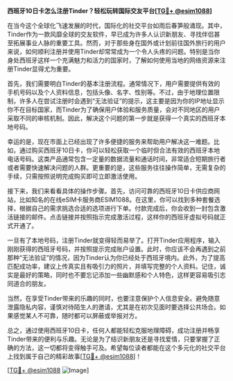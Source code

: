**西班牙10日卡怎么注册Tinder？轻松玩转国际交友平台[[TG💪+ @esim1088](https://t.me/s/esim1088)]**

在当今这个全球化飞速发展的时代，国际化的社交平台如雨后春笋般涌现。其中，Tinder作为一款风靡全球的交友软件，早已成为许多人认识新朋友、寻找伴侣甚至拓展事业人脉的重要工具。然而，对于那些身在国外或计划前往国外旅行的用户来说，如何顺利注册并使用Tinder却常常成为一个令人头疼的问题。特别是当你身处西班牙这样一个充满魅力和活力的国家时，了解如何使用当地的网络资源来注册Tinder显得尤为重要。

首先，我们需要明白Tinder的基本注册流程。通常情况下，用户需要提供有效的手机号码以及个人资料信息，包括头像、名字、性别等。不过，由于地理位置限制，许多人在尝试注册时会遇到“无法验证”的提示，这主要是因为你的IP地址显示你不在目标国家，而Tinder为了确保用户体验和服务质量，会对不同地区的用户采取不同的审核机制。因此，解决这个问题的第一步就是获得一个真实的西班牙本地号码。

幸运的是，现在市面上已经出现了许多便捷的服务来帮助用户解决这一难题。比如，通过购买西班牙10日卡，你可以轻松获取一个临时但合法有效的西班牙本地电话号码。这类产品通常包含一定量的数据流量和通话时间，非常适合短期旅行者或者需要快速解决问题的人群。更重要的是，这些服务往往操作简单，无需复杂的手续，只需按照说明完成购买即可立即激活使用。

接下来，我们来看看具体的操作步骤。首先，访问可靠的西班牙10日卡供应商网站，比如知名的在线eSIM卡服务商ESIM1088。在这里，你可以找到多种套餐选择，根据自己的需求挑选合适的选项进行下单。付款完成后，你会收到一封包含激活链接的邮件。点击链接并按照指示完成激活过程，这样你的西班牙虚拟号码就正式开通了。

一旦有了本地号码，注册Tinder就变得轻而易举了。打开Tinder应用程序，输入刚刚获得的西班牙号码，并按照提示完成账户设置。此时，你应该不会再遇到之前那种“无法验证”的情况，因为Tinder认为你已经处于西班牙境内。此外，为了提高匹配成功率，建议上传真实且有吸引力的照片，并填写完整的个人资料。记住，诚实是最好的策略，同时也不要忘记添加一些幽默感和个人特色，这样更容易吸引志同道合的朋友。

当然，在享受Tinder带来的乐趣的同时，也要注意保护个人信息安全。避免随意泄露隐私内容，谨慎对待陌生人的邀请，尤其是在初次见面时要选择公共场合。如果感觉某人不可靠，随时都可以屏蔽或举报对方。

总之，通过使用西班牙10日卡，任何人都能轻松克服地理障碍，成功注册并畅享Tinder带来的便利与乐趣。无论是为了结识新朋友还是寻找爱情，只要掌握了正确的方法，这一切都将变得触手可及。希望每位读者都能在这个多元化的社交平台上找到属于自己的精彩故事[[TG💪+ @esim1088](https://t.me/s/esim1088)]！

[[TG💪+ @esim1088](https://t.me/s/esim1088) ![Image](https://i.postimg.cc/4NQfJmqS/Snipaste-2025-05-13-00-14-12.png)]